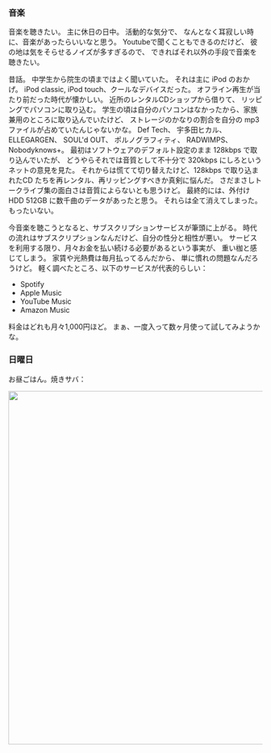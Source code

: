 ### 音楽

音楽を聴きたい。
主に休日の日中。
活動的な気分で、
なんとなく耳寂しい時に、音楽があったらいいなと思う。
Youtubeで聞くこともできるのだけど、
彼の地は気をそらせるノイズが多すぎるので、
できればそれ以外の手段で音楽を聴きたい。

昔話。
中学生から院生の頃まではよく聞いていた。
それは主に iPod のおかげ。
iPod classic, iPod touch、クールなデバイスだった。
オフライン再生が当たり前だった時代が懐かしい。
近所のレンタルCDショップから借りて、
リッピングでパソコンに取り込む。
学生の頃は自分のパソコンはなかったから、家族兼用のところに取り込んでいたけど、
ストレージのかなりの割合を自分の mp3 ファイルが占めていたんじゃないかな。
Def Tech、
宇多田ヒカル、
ELLEGARGEN、
SOUL'd OUT、
ポルノグラフィティ、
RADWIMPS、
Nobodyknows+。
最初はソフトウェアのデフォルト設定のまま 128kbps で取り込んでいたが、
どうやらそれでは音質として不十分で 320kbps にしろというネットの意見を見た。
それからは慌てて切り替えたけど、128kbps で取り込まれたCD たちを再レンタル、再リッピングすべきか真剣に悩んだ。
さだまさしトークライブ集の面白さは音質によらないとも思うけど。
最終的には、外付けHDD 512GB に数千曲のデータがあったと思う。
それらは全て消えてしまった。もったいない。

今音楽を聴こうとなると、サブスクリプションサービスが筆頭に上がる。
時代の流れはサブスクリプションなんだけど、自分の性分と相性が悪い。
サービスを利用する限り、月々お金を払い続ける必要があるという事実が、
重い枷と感じてしまう。
家賃や光熱費は毎月払ってるんだから、
単に慣れの問題なんだろうけど。
軽く調べたところ、以下のサービスが代表的らしい：

- Spotify
- Apple Music
- YouTube Music
- Amazon Music

料金はどれも月々1,000円ほど。
まぁ、一度入って数ヶ月使って試してみようかな。

### 日曜日

お昼ごはん。焼きサバ：

<img src="https://i.imgur.com/wgBuAaq.jpeg" width="700">